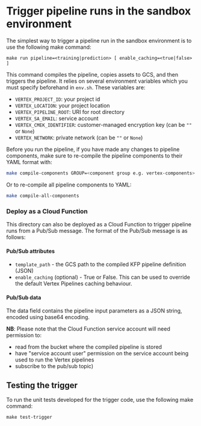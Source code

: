 <!-- 
Copyright 2022 Google LLC

Licensed under the Apache License, Version 2.0 (the "License");
you may not use this file except in compliance with the License.
You may obtain a copy of the License at

    https://www.apache.org/licenses/LICENSE-2.0

Unless required by applicable law or agreed to in writing, software
distributed under the License is distributed on an "AS IS" BASIS,
WITHOUT WARRANTIES OR CONDITIONS OF ANY KIND, either express or implied.
See the License for the specific language governing permissions and
limitations under the License.
 -->
# Trigger pipeline runs in the sandbox environment

The simplest way to trigger a pipeline run in the sandbox environment is to use the following make command:
```
make run pipeline=<training|prediction> [ enable_caching=<true|false> ]
```
This command compiles the pipeline, copies assets to GCS, and then triggers the pipeline. It relies on several environment variables which you must specify beforehand in `env.sh`. These variables are:

- `VERTEX_PROJECT_ID`: your project id
- `VERTEX_LOCATION`: your project location
- `VERTEX_PIPELINE_ROOT`: URI for root directory
- `VERTEX_SA_EMAIL`: service account
- `VERTEX_CMEK_IDENTIFIER`: customer-managed encryption key (can be `""` or `None`)
- `VERTEX_NETWORK`: private network (can be `""` or `None`)

Before you run the pipeline, if you have made any changes to pipeline components, make sure to re-compile the pipeline components to their YAML format with:

```bash
make compile-components GROUP=<component group e.g. vertex-components>
```

Or to re-compile all pipeline components to YAML:
```bash
make compile-all-components
```

### Deploy as a Cloud Function

This directory can also be deployed as a Cloud Function to trigger pipeline runs from a Pub/Sub message. The format of the Pub/Sub message is as follows:

#### Pub/Sub attributes

- `template_path` - the GCS path to the compiled KFP pipeline definition (JSON)
- `enable_caching` (optional) - True or False. This can be used to override the default Vertex Pipelines caching behaviour.

#### Pub/Sub data

The data field contains the pipeline input parameters as a JSON string, encoded using base64 encoding.

**NB**: Please note that the Cloud Function service account will need permission to:
- read from the bucket where the compiled pipeline is stored
- have "service account user" permission on the service account being used to run the Vertex pipelines
- subscribe to the pub/sub topic)

## Testing the trigger
To run the unit tests developed for the trigger code, use the following make command:
```
make test-trigger
```
